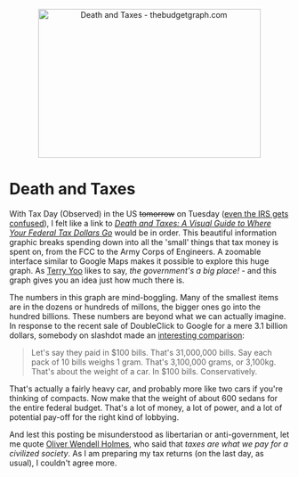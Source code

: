 <p align="center"><img title="Death and Taxes - thebudgetgraph.com" src="https://media.eagereyes.org/media/attachments/DeathAndTaxes.jpg" alt="Death and Taxes - thebudgetgraph.com" width="400" height="267" /></p>

# Death and Taxes

With Tax Day (Observed) in the US <span style="text-decoration: line-through;">tomorrow</span> on Tuesday (<a href="http://www.irs.gov/newsroom/article/0,,id=167195,00.html">even the IRS gets confused</a>), I felt like a link to <em><a href="http://thebudgetgraph.com/view/">Death and Taxes: A Visual Guide to Where Your Federal Tax Dollars Go</a></em> would be in order. This beautiful information graphic breaks spending down into all the 'small' things that tax money is spent on, from the FCC to the Army Corps of Engineers. A zoomable interface similar to Google Maps makes it possible to explore this huge graph. As <a href="http://erie.nlm.nih.gov/~yoo/">Terry Yoo</a> likes to say, <em>the government's a big place!</em> - and this graph gives you an idea just how much there is.

The numbers in this graph are mind-boggling. Many of the smallest items are in the dozens or hundreds of millons, the bigger ones go into the hundred billions. These numbers are beyond what we can actually imagine. In response to the recent sale of DoubleClick to Google for a mere 3.1 billion dollars, somebody on slashdot made an <a href="http://slashdot.org/comments.pl?sid=230765&amp;cid=18727415">interesting comparison</a>:

>	Let's say they paid in $100 bills. That's 31,000,000 bills. Say each pack of 10 bills weighs 1 gram. That's 3,100,000 grams, or 3,100kg. That's about the weight of a car. In $100 bills. Conservatively. 

That's actually a fairly heavy car, and probably more like two cars if you're thinking of compacts. Now make that the weight of about 600 sedans for the entire federal budget. That's a lot of money, a lot of power, and a lot of potential pay-off for the right kind of lobbying.

And lest this posting be misunderstood as libertarian or anti-government, let me quote <a href="http://en.wikipedia.org/wiki/Oliver_Wendell_Holmes%2C_Jr.">Oliver Wendell Holmes</a>, who said that <em>taxes are what we pay for a civilized society</em>. As I am preparing my tax returns (on the last day, as usual), I couldn't agree more.
